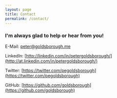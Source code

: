 ```yaml
---
layout: page
title: Contact
permalink: /contact/
---
```


<h3 id="contact-message">I'm always glad to help or hear from you!</h3>

E-Mail: [peter@goldsborough.me](mailto:peter@goldsborough.me)

LinkedIn: [http://linkedin.com/in/petergoldsborough/](http://at.linkedin.com/in/petergoldsborough/)

Twitter: [https://twitter.com/pegoldsborough](https://twitter.com/pegoldsborough)

GitHub: [https://github.com/goldsborough](https://github.com/goldsborough)
